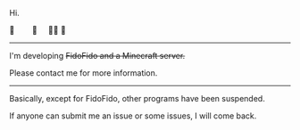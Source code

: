 Hi.

🌵&nbsp;&nbsp;&nbsp;&nbsp;&nbsp;&nbsp;&nbsp;&nbsp;🌵&nbsp;&nbsp;&nbsp;&nbsp;&nbsp;🌵🌵  🦖


------------


I'm developing ~~FidoFido and a Minecraft server.~~

Please contact me for more information.


--------------

Basically, except for FidoFido, other programs have been suspended.

If anyone can submit me an issue or some issues, I will come back.
